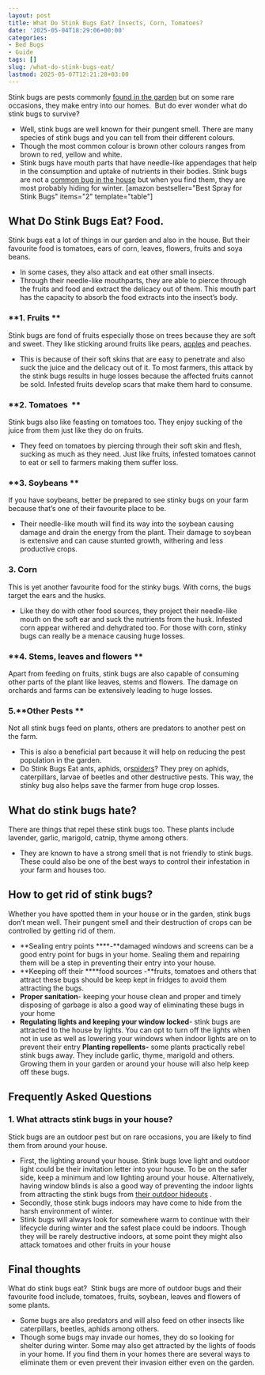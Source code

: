 ```yaml
---
layout: post
title: What Do Stink Bugs Eat? Insects, Corn, Tomatoes?
date: '2025-05-04T18:29:06+00:00'
categories:
- Bed Bugs
- Guide
tags: []
slug: /what-do-stink-bugs-eat/
lastmod: 2025-05-07T12:21:28+03:00
---
```


Stink bugs are pests commonly
[found in the garden](https://pestpolicy.com/how-can-you-tell-if-you-have-moles-in-your-yard/)
but on some rare occasions, they make entry into our homes.  But do ever wonder what do stink bugs to survive?
- Well, stink bugs are well known for their pungent smell. There are many species of stink bugs and you can tell from their different colours.
- Though the most common colour is brown other colours ranges from brown to red, yellow and white.
- Stink bugs have mouth parts that have needle-like appendages that help in the consumption and uptake of nutrients in their bodies.
Stink bugs are not a
[common bug in the house](https://pestpolicy.com/how-to-treat-fleas-in-the-yard/)
but when you find them, they are most probably hiding for winter.
[amazon bestseller="Best Spray for Stink Bugs" items="2" template="table"]
## What Do Stink Bugs Eat? Food.
Stink bugs eat a lot of things in our garden and also in the house. But their favourite food is tomatoes, ears of corn, leaves, flowers, fruits and soya beans.
- In some cases, they also attack and eat other small insects.
- Through their needle-like mouthparts, they are able to pierce through the fruits and food and extract the delicacy out of them.
This mouth part has the capacity to absorb the food extracts into the insect’s body.
### **1. Fruits **
Stink bugs are fond of fruits especially those on trees because they are soft and sweet. They like sticking around fruits like pears,
[apples](https://pestpolicy.com/can-bearded-dragons-eat-apples/)
and peaches.
- This is because of their soft skins that are easy to penetrate and also suck the juice and the delicacy out of it.
To most farmers, this attack by the stink bugs results in huge losses because the affected fruits cannot be sold. Infested fruits develop scars that make them hard to consume.
### **2. Tomatoes  **
Stink bugs also like feasting on tomatoes too. They enjoy sucking of the juice from them just like they do on fruits.
- They feed on tomatoes by piercing through their soft skin and flesh, sucking as much as they need.
Just like fruits, infested tomatoes cannot to eat or sell to farmers making them suffer loss.
### **3. Soybeans **
If you have soybeans, better be prepared to see stinky bugs on your farm because that’s one of their favourite place to be.
- Their needle-like mouth will find its way into the soybean causing damage and drain the energy from the plant.
Their damage to soybean is extensive and can cause stunted growth, withering and less productive crops.
### **3. Corn**
This is yet another favourite food for the stinky bugs. With corns, the bugs target the ears and the husks.
- Like they do with other food sources, they project their needle-like mouth on the soft ear and suck the nutrients from the husk.
Infested corn appear withered and dehydrated too. For those with corn, stinky bugs can really be a menace causing huge losses.
### **4. Stems, leaves and flowers **
Apart from feeding on fruits, stink bugs are also capable of consuming other parts of the plant like leaves, stems and flowers.
The damage on orchards and farms can be extensively leading to huge losses.
### 5.**Other Pests **
Not all stink bugs feed on plants, others are predators to another pest on the farm.
- This is also a beneficial part because it will help on reducing the pest population in the garden.
- Do Stink Bugs Eat ants, aphids, or[spiders](https://pestpolicy.com/does-windex-kill-spiders/)?
They prey on aphids, caterpillars, larvae of beetles and other destructive pests.
This way, the stinky bug also helps save the farmer from huge crop losses.
## **What do stink bugs hate?**
There are things that repel these stink bugs too. These plants include lavender, garlic, marigold, catnip, thyme among others.
- They are known to have a strong smell that is not friendly to stink bugs.
These could also be one of the best ways to control their infestation in your farm and houses too.
## **How to get rid of stink bugs?**
Whether you have spotted them in your house or in the garden, stink bugs don’t mean well. Their pungent smell and their destruction of crops can be controlled by getting rid of them.
- **Sealing entry points ****-**damaged windows and screens can be a good entry point for bugs in your home. Sealing them and repairing them will be a step in preventing their entry into your house.
- **Keeping off their ****food sources -**fruits, tomatoes and others that attract these bugs should be keep kept in fridges to avoid them attracting the bugs.
- **Proper sanitation**- keeping your house clean and proper and timely disposing of garbage is also a good way of eliminating these bugs in your home
- **Regulating lights and keeping your window locked**- stink bugs are attracted to the house by lights. You can opt to turn off the lights when not in use as well as lowering your windows when indoor lights are on to prevent their entry
**Planting repellents-**
some plants practically rebel stink bugs away. They include garlic, thyme, marigold and others. Growing them in your garden or around your house will also help keep off these bugs.
## Frequently Asked Questions
### **1. What attracts stink bugs in your house?**
Stick bugs are an outdoor pest but on rare occasions, you are likely to find them from around your house.
- First, the lighting around your house. Stink bugs love light and outdoor light could be their invitation letter into your house. To be on the safer side, keep a minimum and low lighting around your house.
Alternatively, having window blinds is also a good way of preventing the indoor lights from attracting the stink bugs from
[their outdoor hideouts](https://pestpolicy.com/best-flea-spray-for-yard/)
.
- Secondly, those stink bugs indoors may have come to hide from the harsh environment of winter.
- Stink bugs will always look for somewhere warm to continue with their lifecycle during winter and the safest place could be indoors.
Though they will be rarely destructive indoors, at some point they might also attack tomatoes and other fruits in your house
## Final thoughts
What do stink bugs eat?  Stink bugs are more of outdoor bugs and their favourite food include, tomatoes, fruits, soybean, leaves and flowers of some plants.
- Some bugs are also predators and will also feed on other insects like caterpillars, beetles, aphids among others.
- Though some bugs may invade our homes, they do so looking for shelter during winter. Some may also get attracted by the lights of foods in your home.
If you find them in your homes there are several ways to eliminate them or even prevent their invasion either even on the garden.
